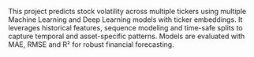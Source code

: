 This project predicts stock volatility across multiple tickers using multiple Machine Learning and Deep Learning models with ticker embeddings. It leverages historical features, sequence modeling and time-safe splits to capture temporal and asset-specific patterns. Models are evaluated with MAE, RMSE and R² for robust financial forecasting.

